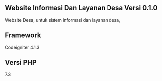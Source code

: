 ## Website Informasi Dan Layanan Desa Versi 0.1.0
Website Desa, untuk sistem informasi dan layanan desa,


## Framework 
Codeigniter 4.1.3
## Versi PHP
7.3
